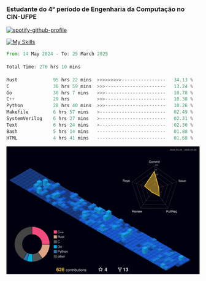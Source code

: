 
### Estudante do 4° período de Engenharia da Computação no CIN-UFPE

[![spotify-github-profile](https://spotify-github-profile.kittinanx.com/api/view?uid=21nggge2ld354asa4l3xoze2q&cover_image=true&theme=novatorem&show_offline=false&background_color=000000&interchange=true&bar_color=53b14f&bar_color_cover=true)](https://github.com/kittinan/spotify-github-profile)


[![My Skills](https://skillicons.dev/icons?i=c,cpp,rust,py,java,neovim&theme=dark)](https://skillicons.dev)

<!--START_SECTION:waka-->

```rust
From: 14 May 2024 - To: 25 March 2025

Total Time: 276 hrs 10 mins

Rust             95 hrs 22 mins  >>>>>>>>>----------------   34.13 %
C                36 hrs 59 mins  >>>----------------------   13.24 %
Go               30 hrs 7 mins   >>>----------------------   10.78 %
C++              29 hrs          >>>----------------------   10.38 %
Python           28 hrs 40 mins  >>>----------------------   10.26 %
Makefile         6 hrs 57 mins   >------------------------   02.49 %
SystemVerilog    6 hrs 27 mins   >------------------------   02.31 %
Text             6 hrs 24 mins   >------------------------   02.30 %
Bash             5 hrs 14 mins   -------------------------   01.88 %
HTML             4 hrs 41 mins   -------------------------   01.68 %
```

<!--END_SECTION:waka-->

![](./profile-3d-contrib/profile-night-view.svg)
